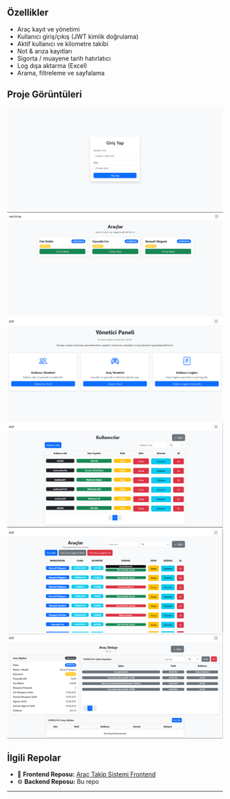 ## Özellikler
- Araç kayıt ve yönetimi  
- Kullanıcı giriş/çıkış (JWT kimlik doğrulama)  
- Aktif kullanıcı ve kilometre takibi  
- Not & arıza kayıtları  
- Sigorta / muayene tarih hatırlatıcı  
- Log dışa aktarma (Excel)  
- Arama, filtreleme ve sayfalama  

## Proje Görüntüleri
![Araç Takip Sistemi](./images/image-1.png)
![Araç Takip Sistemi](./images/image-2.png) 
![Araç Takip Sistemi](./images/image-3.png) 
![Araç Takip Sistemi](./images/image-4.png) 
![Araç Takip Sistemi](./images/image-5.png) 
![Araç Takip Sistemi](./images/image-6.png) 


## İlgili Repolar
- 📌 **Frontend Reposu:** [Araç Takip Sistemi Frontend]((https://github.com/Osman-Dmrhn/CarTrackKilometerFrontend))  
- ⚙️ **Backend Reposu:** Bu repo

---
